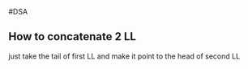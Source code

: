 #DSA 
## How to concatenate 2 LL

just take the tail of first LL and make it point to the head of second LL